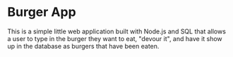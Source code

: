 # Burger App

This is a simple little web application built with Node.js and SQL that allows a user to type in the burger they want to eat, "devour it", and have it show up in the database as burgers that have been eaten.